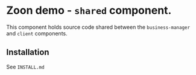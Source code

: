 # Zoon demo - `shared` component.

This component holds source code shared between the `business-manager` and `client` components.

## Installation

See `INSTALL.md`